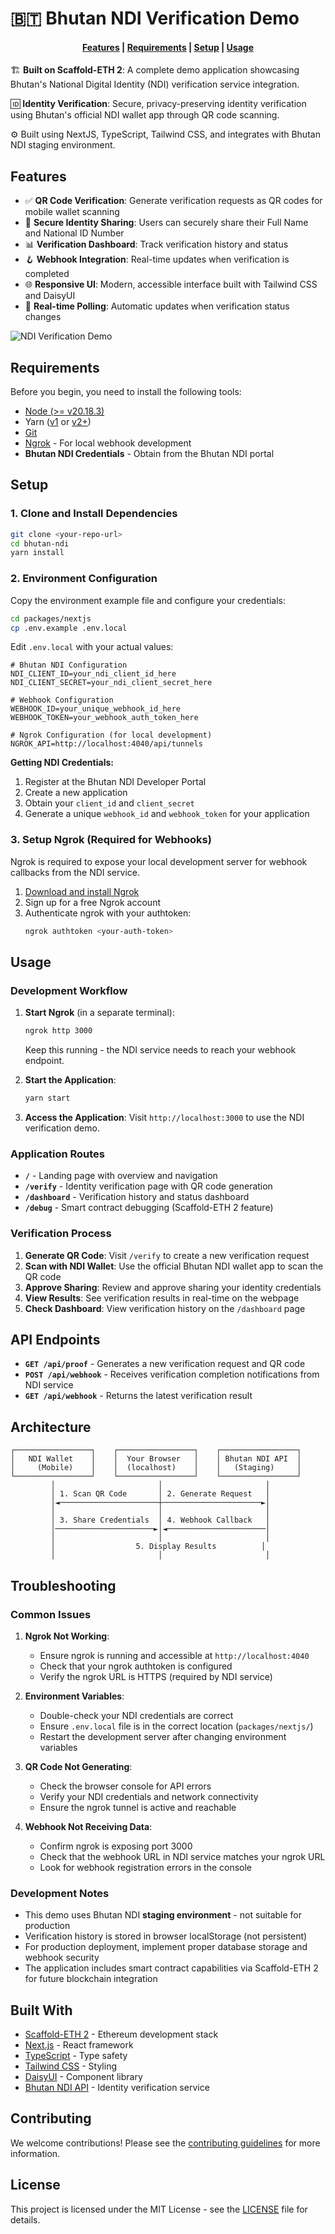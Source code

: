 # 🇧🇹 Bhutan NDI Verification Demo

<h4 align="center">
  <a href="#features">Features</a> |
  <a href="#requirements">Requirements</a> |
  <a href="#setup">Setup</a> |
  <a href="#usage">Usage</a>
</h4>

🏗️ **Built on Scaffold-ETH 2**: A complete demo application showcasing Bhutan's National Digital Identity (NDI) verification service integration.

🆔 **Identity Verification**: Secure, privacy-preserving identity verification using Bhutan's official NDI wallet app through QR code scanning.

⚙️ Built using NextJS, TypeScript, Tailwind CSS, and integrates with Bhutan NDI staging environment.

## Features

- ✅ **QR Code Verification**: Generate verification requests as QR codes for mobile wallet scanning
- 🔐 **Secure Identity Sharing**: Users can securely share their Full Name and National ID Number
- 📊 **Verification Dashboard**: Track verification history and status
- 🪝 **Webhook Integration**: Real-time updates when verification is completed
- 🌐 **Responsive UI**: Modern, accessible interface built with Tailwind CSS and DaisyUI
- 🔄 **Real-time Polling**: Automatic updates when verification status changes

![NDI Verification Demo](https://github.com/user-attachments/assets/verification-demo-screenshot.png)

## Requirements

Before you begin, you need to install the following tools:

- [Node (>= v20.18.3)](https://nodejs.org/en/download/)
- Yarn ([v1](https://classic.yarnpkg.com/en/docs/install/) or [v2+](https://yarnpkg.com/getting-started/install))
- [Git](https://git-scm.com/downloads)
- [Ngrok](https://ngrok.com/download) - For local webhook development
- **Bhutan NDI Credentials** - Obtain from the Bhutan NDI portal

## Setup

### 1. Clone and Install Dependencies

```bash
git clone <your-repo-url>
cd bhutan-ndi
yarn install
```

### 2. Environment Configuration

Copy the environment example file and configure your credentials:

```bash
cd packages/nextjs
cp .env.example .env.local
```

Edit `.env.local` with your actual values:

```env
# Bhutan NDI Configuration
NDI_CLIENT_ID=your_ndi_client_id_here
NDI_CLIENT_SECRET=your_ndi_client_secret_here

# Webhook Configuration
WEBHOOK_ID=your_unique_webhook_id_here
WEBHOOK_TOKEN=your_webhook_auth_token_here

# Ngrok Configuration (for local development)
NGROK_API=http://localhost:4040/api/tunnels
```

**Getting NDI Credentials:**

1. Register at the Bhutan NDI Developer Portal
2. Create a new application
3. Obtain your `client_id` and `client_secret`
4. Generate a unique `webhook_id` and `webhook_token` for your application

### 3. Setup Ngrok (Required for Webhooks)

Ngrok is required to expose your local development server for webhook callbacks from the NDI service.

1. [Download and install Ngrok](https://ngrok.com/download)
2. Sign up for a free Ngrok account
3. Authenticate ngrok with your authtoken:
   ```bash
   ngrok authtoken <your-auth-token>
   ```

## Usage

### Development Workflow

1. **Start Ngrok** (in a separate terminal):

   ```bash
   ngrok http 3000
   ```

   Keep this running - the NDI service needs to reach your webhook endpoint.

2. **Start the Application**:

   ```bash
   yarn start
   ```

3. **Access the Application**:
   Visit `http://localhost:3000` to use the NDI verification demo.

### Application Routes

- **`/`** - Landing page with overview and navigation
- **`/verify`** - Identity verification page with QR code generation
- **`/dashboard`** - Verification history and status dashboard
- **`/debug`** - Smart contract debugging (Scaffold-ETH 2 feature)

### Verification Process

1. **Generate QR Code**: Visit `/verify` to create a new verification request
2. **Scan with NDI Wallet**: Use the official Bhutan NDI wallet app to scan the QR code
3. **Approve Sharing**: Review and approve sharing your identity credentials
4. **View Results**: See verification results in real-time on the webpage
5. **Check Dashboard**: View verification history on the `/dashboard` page

## API Endpoints

- **`GET /api/proof`** - Generates a new verification request and QR code
- **`POST /api/webhook`** - Receives verification completion notifications from NDI service
- **`GET /api/webhook`** - Returns the latest verification result

## Architecture

```
┌─────────────────┐    ┌─────────────────┐    ┌─────────────────┐
│   NDI Wallet    │    │  Your Browser   │    │ Bhutan NDI API  │
│     (Mobile)    │    │  (localhost)    │    │   (Staging)     │
└─────────────────┘    └─────────────────┘    └─────────────────┘
         │                       │                       │
         │ 1. Scan QR Code       │ 2. Generate Request   │
         │◄──────────────────────┼──────────────────────►│
         │                       │                       │
         │ 3. Share Credentials  │ 4. Webhook Callback   │
         │──────────────────────►│◄──────────────────────│
         │                       │                       │
         │                  5. Display Results          │
         │                       │                       │
```

## Troubleshooting

### Common Issues

1. **Ngrok Not Working**:

   - Ensure ngrok is running and accessible at `http://localhost:4040`
   - Check that your ngrok authtoken is configured
   - Verify the ngrok URL is HTTPS (required by NDI service)

2. **Environment Variables**:

   - Double-check your NDI credentials are correct
   - Ensure `.env.local` file is in the correct location (`packages/nextjs/`)
   - Restart the development server after changing environment variables

3. **QR Code Not Generating**:

   - Check the browser console for API errors
   - Verify your NDI credentials and network connectivity
   - Ensure the ngrok tunnel is active and reachable

4. **Webhook Not Receiving Data**:
   - Confirm ngrok is exposing port 3000
   - Check that the webhook URL in NDI service matches your ngrok URL
   - Look for webhook registration errors in the console

### Development Notes

- This demo uses Bhutan NDI **staging environment** - not suitable for production
- Verification history is stored in browser localStorage (not persistent)
- For production deployment, implement proper database storage and webhook security
- The application includes smart contract capabilities via Scaffold-ETH 2 for future blockchain integration

## Built With

- [Scaffold-ETH 2](https://scaffoldeth.io) - Ethereum development stack
- [Next.js](https://nextjs.org/) - React framework
- [TypeScript](https://www.typescriptlang.org/) - Type safety
- [Tailwind CSS](https://tailwindcss.com/) - Styling
- [DaisyUI](https://daisyui.com/) - Component library
- [Bhutan NDI API](https://bhutanndi.com/) - Identity verification service

## Contributing

We welcome contributions! Please see the [contributing guidelines](CONTRIBUTING.md) for more information.

## License

This project is licensed under the MIT License - see the [LICENSE](LICENCE) file for details.
